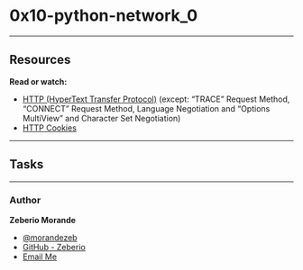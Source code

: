 # 0x10-python-network_0
---

## Resources

**Read or watch:**
- [HTTP (HyperText Transfer Protocol)](https://www3.ntu.edu.sg/home/ehchua/programming/webprogramming/HTTP_Basics.html) (except: “TRACE” Request Method, “CONNECT” Request Method, Language Negotiation and “Options MultiView” and Character Set Negotiation)
- [HTTP Cookies](https://developer.mozilla.org/en-US/docs/Web/HTTP/Cookies)

---

## Tasks

---

### Author
**Zeberio Morande**
- [@morandezeb](https://twitter.com/morandezeb)
- [GitHub - Zeberio](https://github.com/Zeb-0)
- [Email Me](mailto:morndezeb@gmal.com)
